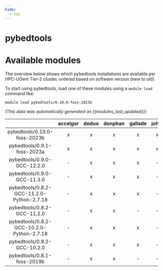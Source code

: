 ```yaml
---
hide:
  - toc
---
```


pybedtools
==========

# Available modules


The overview below shows which pybedtools installations are available per HPC-UGent Tier-2 cluster, ordered based on software version (new to old).

To start using pybedtools, load one of these modules using a `module load` command like:

```shell
module load pybedtools/0.10.0-foss-2023b
```

*(This data was automatically generated on {{modules_last_updated}})*  

| |accelgor|doduo|donphan|gallade|joltik|shinx|
| :---: | :---: | :---: | :---: | :---: | :---: | :---: |
|pybedtools/0.10.0-foss-2023b|x|x|x|x|x|x|
|pybedtools/0.9.1-foss-2023a|x|x|x|x|x|x|
|pybedtools/0.9.0-GCC-12.2.0|-|x|x|x|-|-|
|pybedtools/0.9.0-GCC-11.3.0|-|x|x|x|-|-|
|pybedtools/0.8.2-GCC-11.2.0-Python-2.7.18|-|x|x|x|-|-|
|pybedtools/0.8.2-GCC-11.2.0|-|x|x|-|-|-|
|pybedtools/0.8.2-GCC-10.2.0-Python-2.7.18|-|x|x|x|-|-|
|pybedtools/0.8.2-GCC-10.2.0|-|x|x|x|-|-|
|pybedtools/0.8.1-foss-2019b|-|x|x|-|-|-|
